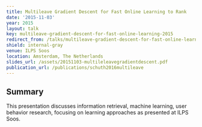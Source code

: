 ```yaml
---
title: Multileave Gradient Descent for Fast Online Learning to Rank
date: '2015-11-03'
year: 2015
layout: talk
key: multileave-gradient-descent-for-fast-online-learning-2015
redirect_from: /talks/multileave-gradient-descent-for-fast-online-learni-2015.html
shield: internal-gray
venue: ILPS Soos
location: Amsterdam, The Netherlands
slides_url: /assets/20151103-multileleavegradientdescent.pdf
publication_url: /publications/schuth2016multileave
---
```


## Summary

This presentation discusses information retrieval, machine learning, user behavior research, focusing on learning approaches as presented at ILPS Soos.

